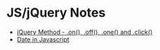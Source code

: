 # JS/jQuery Notes

- [jQuery Method - .on(), .off(), .one() and .click()](./note-method-on-off-one-click/README.md)
- [Date in Javascript](./note-js-dates/README.md)